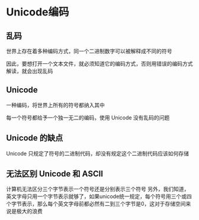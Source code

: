 # Unicode编码

## 乱码

世界上存在着多种编码方式，同一个二进制数字可以被解释成不同的符号

因此，要想打开一个文本文件，就必须知道它的编码方式，否则用错误的编码方式解读，就会出现乱码

## Unicode

一种编码，将世界上所有的符号都纳入其中

每一个符号都给予一个独一无二的编码，使用 Unicode 没有乱码的问题

## Unicode 的缺点

Unicode 只规定了符号的二进制代码，却没有规定这个二进制代码应该如何存储

## 无法区别 Unicode 和 ASCII

计算机无法区分三个字节表示一个符号还是分别表示三个符号
另外，我们知道，英文字母只用一个字节表示就够了，如果unicode统一规定，每个符号用三个或四个字节表示，那么每个英文字母前都必然有二到三个字节是0，这对于存储空间来说是极大的浪费
